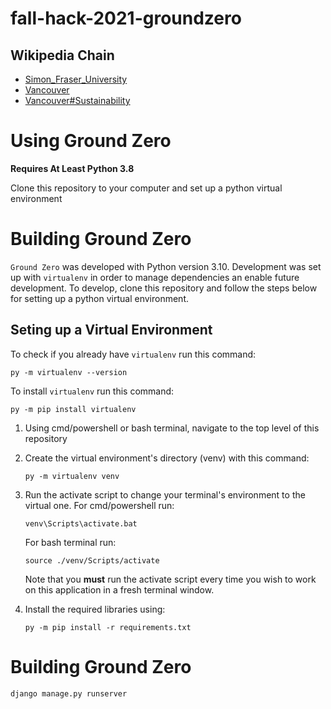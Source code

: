# fall-hack-2021-groundzero

## Wikipedia Chain
- [Simon_Fraser_University](https://en.wikipedia.org/wiki/Simon_Fraser_University)
- [Vancouver](https://en.wikipedia.org/wiki/Vancouver)
- [Vancouver#Sustainability](https://en.wikipedia.org/wiki/Vancouver#Sustainability)

# Using Ground Zero
**Requires At Least Python 3.8**

Clone this repository to your computer and set up a python virtual environment

# Building Ground Zero
`Ground Zero` was developed with Python version 3.10. Development was set up with `virtualenv` in order to manage dependencies an enable future development. To develop, clone this repository and follow the steps below for setting up a python virtual environment.

## Seting up a Virtual Environment
To check if you already have `virtualenv` run this command:
```
py -m virtualenv --version
```
To install `virtualenv` run this command:
```
py -m pip install virtualenv
```
1. Using cmd/powershell or bash terminal, navigate to the top level of this repository
2. Create the virtual environment's directory (venv) with this command:
    ```
    py -m virtualenv venv
    ```
3. Run the activate script to change your terminal's environment to the virtual one.  For cmd/powershell run:
   ```
   venv\Scripts\activate.bat
   ```
   For bash terminal run:
   ```
   source ./venv/Scripts/activate
   ```
   Note that you __must__ run the activate script every time you wish to work on this application in a fresh terminal window.

4. Install the required libraries using:
   ```
   py -m pip install -r requirements.txt
   ```


# Building Ground Zero  
    
    django manage.py runserver 
